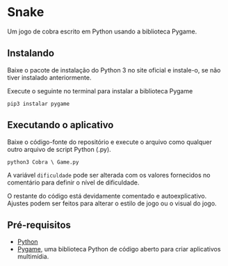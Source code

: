 # Snake
Um jogo de cobra escrito em Python usando a biblioteca Pygame.


## Instalando
Baixe o pacote de instalação do Python 3 no site oficial e instale-o, se não tiver instalado anteriormente.

Execute o seguinte no terminal para instalar a biblioteca Pygame
```
pip3 instalar pygame
```


## Executando o aplicativo
Baixe o código-fonte do repositório e execute o arquivo como qualquer outro arquivo de script Python (.py).
```
python3 Cobra \ Game.py
```

A variável `dificuldade` pode ser alterada com os valores fornecidos no comentário para definir o nível de dificuldade.

O restante do código está devidamente comentado e autoexplicativo. Ajustes podem ser feitos para alterar o estilo de jogo ou o visual do jogo.


## Pré-requisitos
* [Python](https://www.python.org)
* [Pygame](https://www.pygame.org/wiki/GettingStarted), uma biblioteca Python de código aberto para criar aplicativos multimídia.
